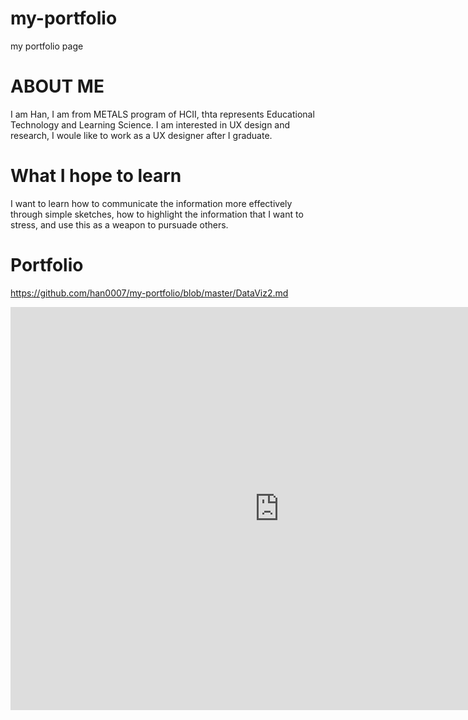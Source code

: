 # my-portfolio
my portfolio page

# ABOUT ME
I am Han, I am from METALS program of HCII, thta represents Educational Technology and Learning Science. 
I am interested in UX design and research, I woule like to work as a UX designer after I graduate.

# What I hope to learn
I want to learn how to communicate the information more effectively through simple sketches, how to highlight the information that I want to stress, and use this as a weapon to pursuade others.

# Portfolio
https://github.com/han0007/my-portfolio/blob/master/DataViz2.md
<iframe src="https://data.oecd.org/chart/61Mw" width="860" height="645" style="border: 0" mozallowfullscreen="true" webkitallowfullscreen="true" allowfullscreen="true"><a href="https://data.oecd.org/chart/61Mw" target="_blank">OECD Chart: General government debt, Total, % of GDP, Annual, 2018</a></iframe>

